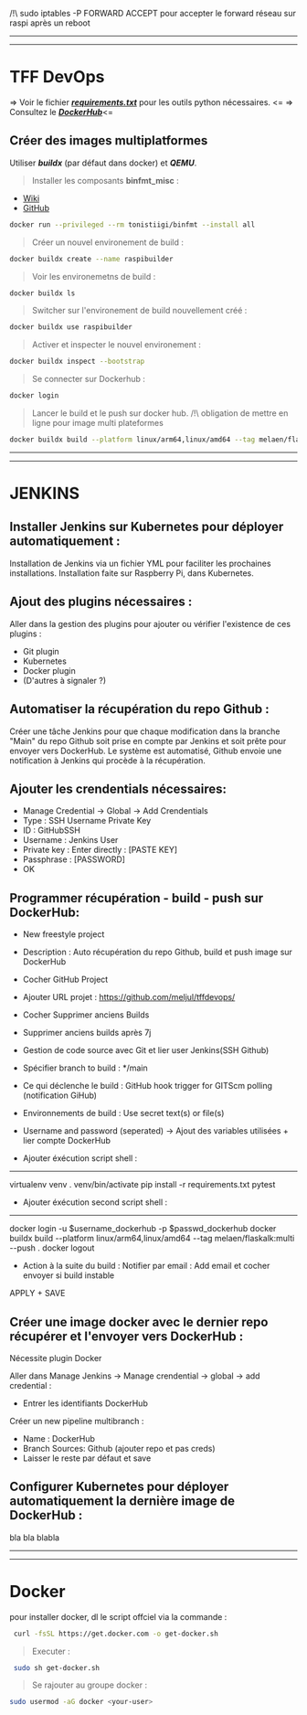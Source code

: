 /!\ sudo iptables -P FORWARD ACCEPT pour accepter le forward réseau sur raspi après un reboot

---
---
# TFF DevOps
=> Voir le fichier ***[requirements.txt](https://github.com/meljul/tffdevops/blob/main/requirements.txt)*** pour les outils python nécessaires. <=
=> Consultez le ***[DockerHub](https://hub.docker.com/r/melaen/flaskalk)***<=
## Créer des images multiplatformes
Utiliser ***buildx*** (par défaut dans docker) et ***QEMU***.
> Installer les composants **binfmt_misc** :
- [Wiki](https://en.wikipedia.org/wiki/Binfmt_misc)
- [GitHub](https://github.com/tonistiigi/binfmt)

```sh
docker run --privileged --rm tonistiigi/binfmt --install all
```

> Créer un nouvel environement de build :

```sh
docker buildx create --name raspibuilder
```

> Voir les environemetns de build :

```sh
docker buildx ls
```

> Switcher sur l'environement de build nouvellement créé :

```sh
docker buildx use raspibuilder
```

> Activer et inspecter le nouvel environement :

```sh
docker buildx inspect --bootstrap
```

> Se connecter sur Dockerhub :

```sh
docker login
```

> Lancer le build et le push sur docker hub. /!\ obligation de mettre en ligne pour image multi plateformes

```sh
docker buildx build --platform linux/arm64,linux/amd64 --tag melaen/flaskalk:multi --push .
```
---
---
# JENKINS
## Installer Jenkins sur Kubernetes pour déployer automatiquement :
Installation de Jenkins via un fichier YML pour faciliter les prochaines installations.
Installation faite sur Raspberry Pi, dans Kubernetes.
## Ajout des plugins nécessaires :
Aller dans la gestion des plugins pour ajouter ou vérifier l'existence de ces plugins : 
- Git plugin
- Kubernetes
- Docker plugin
- (D'autres à signaler ?)

## Automatiser la récupération du repo Github :

Créer une tâche Jenkins pour que chaque modification dans la branche "Main" du repo Github soit prise
en compte par Jenkins et soit prête pour envoyer vers DockerHub.
Le système est automatisé, Github envoie une notification à Jenkins qui procède à la récupération.

## Ajouter les crendentials nécessaires:

- Manage Credential -> Global -> Add Crendentials
- Type : SSH Username Private Key
- ID : GitHubSSH
- Username : Jenkins User
- Private key : Enter directly : [PASTE KEY]
- Passphrase : [PASSWORD]
- OK

## Programmer récupération - build - push sur DockerHub: 

- New freestyle project

- Description : Auto récupération du repo Github, build et push image sur DockerHub
- Cocher GitHub Project
- Ajouter URL projet : https://github.com/meljul/tffdevops/
- Cocher Supprimer anciens Builds
- Supprimer anciens builds après 7j

- Gestion de code source avec Git et lier user Jenkins(SSH Github)
- Spécifier branch to build : */main
- Ce qui déclenche le build : GitHub hook trigger for GITScm polling (notification GiHub)

- Environnements de build : Use secret text(s) or file(s)
- Username and password (seperated) -> Ajout des variables utilisées + lier compte DockerHub
- Ajouter éxécution script shell : 
---
virtualenv venv
. venv/bin/activate 
pip install -r requirements.txt
pytest 

- Ajouter éxécution second script shell : 
---
docker login -u $username_dockerhub -p $passwd_dockerhub
docker buildx build --platform linux/arm64,linux/amd64 --tag melaen/flaskalk:multi --push .
docker logout


- Action à la suite du build : Notifier par email : Add email et cocher envoyer si build instable

APPLY + SAVE

## Créer une image docker avec le dernier repo récupérer et l'envoyer vers DockerHub :
Nécessite plugin Docker

Aller dans Manage Jenkins -> Manage crendential -> global -> add credential :
- Entrer les identifiants DockerHub

Créer un new pipeline multibranch : 
- Name : DockerHub
- Branch Sources: Github (ajouter repo et pas creds)
- Laisser le reste par défaut et save


## Configurer Kubernetes pour déployer automatiquement la dernière image de DockerHub :
bla bla
blabla

---
---
# Docker
pour installer docker, dl le script offciel via la commande :

```sh
 curl -fsSL https://get.docker.com -o get-docker.sh
```

> Executer : 

```sh
 sudo sh get-docker.sh
```

> Se rajouter au groupe docker :

```sh
sudo usermod -aG docker <your-user>
```


